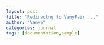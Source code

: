 ```yaml
---
layout: post
title: "Redirectng to VanyFair ..."
author: "Vanya"
categories: journal
tags: [documentation,sample]
---
```

